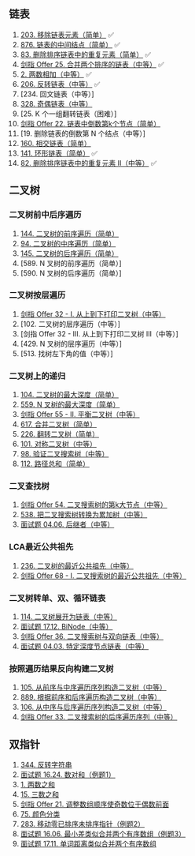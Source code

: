 
## 链表
1. [203. 移除链表元素（简单）](./leetcode/editor/cn/%5B203%5D移除链表元素.java) ✅
2. [876. 链表的中间结点（简单）](./leetcode/editor/cn/%5B876%5D链表的中间结点.java) ✅
3. [83. 删除排序链表中的重复元素（简单）](./leetcode/editor/cn/%5B83%5D删除排序链表中的重复元素.java) ✅
4. [剑指 Offer 25. 合并两个排序的链表（中等）](./leetcode/editor/cn/%5B剑指%20Offer%2025%5D合并两个排序的链表.java) ✅
5. [2. 两数相加（中等）](./leetcode/editor/cn/%5B2%5D两数相加.java) ✅
6. [206. 反转链表（中等）](./leetcode/editor/cn/%5B206%5D反转链表.java) ✅
7. [234. 回文链表（中等）]
8. [328. 奇偶链表（中等）](./leetcode/editor/cn/%5B328%5D奇偶链表.java)
9. [25. K 个一组翻转链表（困难）]
10. [剑指 Offer 22. 链表中倒数第k个节点（简单）](./leetcode/editor/cn/%5B剑指%20Offer%2022%5D链表中倒数第k个节点.java)
11. [19. 删除链表的倒数第 N 个结点（中等）]
12. [160. 相交链表（简单）](./leetcode/editor/cn/%5B160%5D相交链表.java)
13. [141. 环形链表（简单）](./leetcode/editor/cn/%5B141%5D环形链表.java) ✅
14. [82. 删除排序链表中的重复元素 II（中等）](./leetcode/editor/cn/%5B82%5D删除排序链表中的重复元素%20II.java) ✅


## 二叉树
### 二叉树前中后序遍历
1. [144. 二叉树的前序遍历（简单）](./leetcode/editor/cn/%5B144%5D二叉树的前序遍历.java)
2. [94. 二叉树的中序遍历（简单）](./leetcode/editor/cn/%5B94%5D二叉树的中序遍历.java)
3. [145. 二叉树的后序遍历（简单）](./leetcode/editor/cn/%5B145%5D二叉树的后序遍历.java)
4. [589. N 叉树的前序遍历（简单）]
5. [590. N 叉树的后序遍历（简单）]

### 二叉树按层遍历
1. [剑指 Offer 32 - I. 从上到下打印二叉树（中等）](./leetcode/editor/cn/%5B剑指%20Offer%2032%20-%20I%5D从上到下打印二叉树.java)
2. [102. 二叉树的层序遍历（中等）]
3. [剑指 Offer 32 - III. 从上到下打印二叉树 III（中等）]
4. [429. N 叉树的层序遍历（中等）]
5. [513. 找树左下角的值（中等）]

### 二叉树上的递归
1. [104. 二叉树的最大深度（简单）](./leetcode/editor/cn/%5B104%5D二叉树的最大深度.java)
2. [559. N 叉树的最大深度（简单）](./leetcode/editor/cn/%5B559%5DN%20叉树的最大深度.java)
3. [剑指 Offer 55 - II. 平衡二叉树（中等）](./leetcode/editor/cn/%5B剑指%20Offer%2055%20-%20II%5D平衡二叉树.java)
4. [617. 合并二叉树（简单）](./leetcode/editor/cn/%5B617%5D合并二叉树.java)
5. [226. 翻转二叉树（简单）](./leetcode/editor/cn/%5B226%5D翻转二叉树.java)
6. [101. 对称二叉树（中等）](./leetcode/editor/cn/%5B101%5D对称二叉树.java)
7. [98. 验证二叉搜索树（中等）](./leetcode/editor/cn/%5B98%5D验证二叉搜索树.java)
8. [112. 路径总和（简单）](./leetcode/editor/cn/%5B112%5D路径总和.java)

### 二叉查找树
1. [剑指 Offer 54. 二叉搜索树的第k大节点（中等）](./leetcode/editor/cn/%5B剑指%20Offer%2054%5D二叉搜索树的第k大节点.java) 
2. [538. 把二叉搜索树转换为累加树（中等）](./leetcode/editor/cn/%5B538%5D把二叉搜索树转换为累加树.java)
3. [面试题 04.06. 后继者（中等）](./leetcode/editor/cn/%5B面试题%2004.06%5D后继者.java)

### LCA最近公共祖先
1. [236. 二叉树的最近公共祖先（中等）](./leetcode/editor/cn/%5B236%5D二叉树的最近公共祖先.java)
2. [剑指 Offer 68 - I. 二叉搜索树的最近公共祖先（中等）](./leetcode/editor/cn/%5B剑指%20Offer%2068%20-%20I%5D二叉搜索树的最近公共祖先.java)

### 二叉树转单、双、循环链表
1. [114. 二叉树展开为链表（中等）](./leetcode/editor/cn/%5B114%5D二叉树展开为链表.java)
2. [面试题 17.12. BiNode（中等）](./leetcode/editor/cn/%5B面试题%2017.12%5DBiNode.java)
3. [剑指 Offer 36. 二叉搜索树与双向链表（中等）](./leetcode/editor/cn/%5B剑指%20Offer%2036%5D二叉搜索树与双向链表.java)
4. [面试题 04.03. 特定深度节点链表（中等）](./leetcode/editor/cn/%5B面试题%2004.03%5D特定深度节点链表.java)

### 按照遍历结果反向构建二叉树
1. [105. 从前序与中序遍历序列构造二叉树（中等）](./leetcode/editor/cn/%5B105%5D从前序与中序遍历序列构造二叉树.java)
2. [889. 根据前序和后序遍历构造二叉树（中等）](./leetcode/editor/cn/%5B889%5D根据前序和后序遍历构造二叉树.java)
3. [106. 从中序与后序遍历序列构造二叉树（中等）](./leetcode/editor/cn/%5B106%5D从中序与后序遍历序列构造二叉树.java)
4. [剑指 Offer 33. 二叉搜索树的后序遍历序列（中等）](./leetcode/editor/cn/%5B剑指%20Offer%2033%5D二叉搜索树的后序遍历序列.java)

## 双指针
1. [344. 反转字符串](./leetcode/editor/cn/%5B344%5D反转字符串.java)
2. [面试题 16.24. 数对和（例题1）](./leetcode/editor/cn/%5B面试题%2016.24%5D数对和.java)
3. [1. 两数之和](./leetcode/editor/cn/%5B1%5D两数之和.java)
4. [15. 三数之和](./leetcode/editor/cn/%5B15%5D三数之和.java)
5. [剑指 Offer 21. 调整数组顺序使奇数位于偶数前面]()
6. [75. 颜色分类](./leetcode/editor/cn/%5B75%5D颜色分类.java)
7. [283. 移动零已排序未排序指针（例题2）]()
8. [面试题 16.06. 最小差类似合并两个有序数组（例题3）]()
9. [面试题 17.11. 单词距离类似合并两个有序数组]()